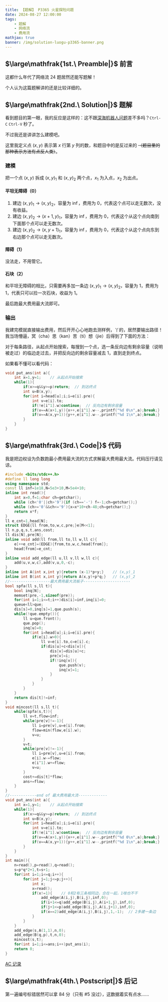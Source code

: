 ```yaml
---
title: 【题解】 P3365 火星探险问题
date: 2024-08-27 12:00:00
tags: 
    - 题解
    - 网络流
    - 费用流
mathjax: true
banner: /img/solution-luogu-p3365-banner.png
---
```


## $\large\mathfrak{1st.\ Preamble|}$​ 前言

这都什么年代了网络流 24 题居然还能写题解！

个人认为这篇题解讲的还是比较详细的。

## $\large\mathfrak{2nd.\ Solution|}$ 题解

看到题目的第一眼，我的反应是这样的：这不跟[深海机器人问题](https://www.luogu.com.cn/problem/P4012)差不多吗？`Ctrl-C` `Ctrl-V` 秒了。

不过我还是讲讲怎么建模吧。

这里我定义点 $(x,y)$ 表示第 $x$ 行第 $y$ 列的数，和题目中的是反过来的 ~~（题目里的那种表示方法有点反人类）~~。

### 建模

把一个点 $(x,y)$ 拆成 $(x,y)_1$ 和 $(x,y)_2$ 两个点，$x_1$ 为入点，$x_2$ 为出点。

#### 平坦无障碍（$0$）

1. 建边 $(x,y)_1 \rightarrow (x,y)_2$，容量为 $\inf$，费用为 $0$，代表这个点可以走无数次，没有收益。
2. 建边 $(x,y)_2 \rightarrow (x+1,y)_1$，容量为 $\inf$，费用为 $0$，代表这个从这个点向南到下面那个点可以走无数次。
3. 建边 $(x,y)_2 \rightarrow (x,y+1)_1$，容量为 $\inf$，费用为 $0$，代表这个从这个点向东到右边那个点可以走无数次。

#### 障碍（$1$）

没法走，不用管它。

#### 石块（$2$）

和平坦无障碍的相比，只需要再多加一条边 $(x,y)_1 \rightarrow (x,y)_2$，容量为 $1$，费用为 $1$，代表只可以捡一次石块，收益为 $1$。

最后跑最大费用最大流即可。

### 输出

我建完模就直接输出费用，然后开开心心地跑去测样例，丫的，居然要输出路径！我当场懵逼，冥（cha）思（kan）苦（ti）想（jie）后得到了下面的方法：

对于每条路径，从起点开始搜索，每搜到一个点，选一条反向边有剩余容量（说明被走过）的临边走过去，并把反向边的剩余容量减去 $1$，直到走到终点。

如果看不懂可以看代码：

```cpp
void put_ans(int a){
    int x=1,y=1;    // 从起点开始搜索
    while(1){
        if(x>=q&&y>=p)return;  // 到达终点
        int u=B(x,y);
        for(int i=head[u];i;i=e[i].pre){
            int v=e[i].to;
            if(!e[i^1].w)continue;  // 反向边有剩余容量
            if(v==A(x+1,y)){x++,e[i^1].w--,printf("%d 0\n",a);break;}  // 向南走
            if(v==A(x,y+1)){y++,e[i^1].w--,printf("%d 1\n",a);break;}  // 向东走
        }
    }
}
```

## $\large\mathfrak{3rd.\ Code|}$ 代码

我是把边权设为负数跑最小费用最大流的方式求解最大费用最大流。代码压行请见谅。

```cpp
#include <bits/stdc++.h>
#define ll long long
using namespace std;
const ll inf=1e18,N=5e3+10,M=5e4+10;
inline int read(){
	int x=0,f=1;char ch=getchar();
	while (ch<'0'||ch>'9'){if (ch=='-') f=-1;ch=getchar();}
	while (ch>='0'&&ch<='9'){x=x*10+ch-48;ch=getchar();}
	return x*f;
}
ll e_cnt=1,head[N];
struct EDGE{ll from,to,w,c,pre;}e[M<<1];
ll n,p,q,s,t,ans,cost;
ll dis[N],pre[N];
inline void add(ll from,ll to,ll w,ll c){
    e[++e_cnt]=(EDGE){from,to,w,c,head[from]};
    head[from]=e_cnt;
}
inline void add_edge(ll u,ll v,ll w,ll c){
    add(u,v,w,c),add(v,u,0,-c);
}
inline int A(int x,int y){return (x-1)*p+y;}    // (x,y)_1
inline int B(int x,int y){return A(x,y)+p*q;}   // (x,y)_2
//------------------最大费用最大流板子---------------------
bool spfa(ll s,ll t){
    bool inq[N];
    memset(pre,-1,sizeof(pre));
    for(int i=1;i<=t;i++)dis[i]=inf,inq[i]=0;
    queue<ll>que;
    dis[s]=0,inq[s]=1,que.push(s);
    while(!que.empty()){
        ll u=que.front();
        que.pop();
        inq[u]=0;
        for(int i=head[u];i;i=e[i].pre){
            if(e[i].w>0){
                ll v=e[i].to,c=e[i].c;
                if(dis[u]+c<dis[v]){
                    dis[v]=dis[u]+c;
                    pre[v]=i;
                    if(!inq[v]){
                        que.push(v);
                        inq[v]=1;
                    }
                }
            }
        }
    }
    return dis[t]!=inf;
}
void mincost(ll s,ll t){
    while(spfa(s,t)){
        ll v=t,flow=inf;
        while(pre[v]!=-1){
            ll i=pre[v],u=e[i].from;
            flow=min(flow,e[i].w);
            v=u;
        }
        v=t;
        while(pre[v]!=-1){
            ll i=pre[v],u=e[i].from;
            e[i].w-=flow;
            e[i^1].w+=flow;
            v=u;
        }
        cost+=dis[t]*flow;
        ans+=flow;
    }
}
//------------end of 最大费用最大流-------------
void put_ans(int a){
    int x=1,y=1;    // 从起点开始搜索
    while(1){
        if(x>=q&&y>=p)return;  // 到达终点
        int u=B(x,y);
        for(int i=head[u];i;i=e[i].pre){
            int v=e[i].to;
            if(!e[i^1].w)continue;  // 反向边有剩余容量
            if(v==A(x+1,y)){x++,e[i^1].w--,printf("%d 0\n",a);break;}  // 向南走
            if(v==A(x,y+1)){y++,e[i^1].w--,printf("%d 1\n",a);break;}  // 向东走
        }
    }
}
int main(){
    n=read(),p=read(),q=read();
    s=p*q*2+1,t=s+1;
    for(int i=1;i<=q;i++){
        for(int j=1;j<=p;j++){
            int x;
            x=read();
            if(x!=1){    // 0和2有三条相同边，合在一起，1啥也不干
                add_edge(A(i,j),B(i,j),inf,0);
                if(i+1<=q)add_edge(B(i,j),A(i+1,j),inf,0);
                if(j+1<=p)add_edge(B(i,j),A(i,j+1),inf,0);
                if(x==2)add_edge(A(i,j),B(i,j),1,-1);  // 2多建一条边
            }
        }
    }
    add_edge(s,A(1,1),n,0);
    add_edge(B(q,p),t,n,0);
    mincost(s,t);
    for(int i=1;i<=ans;i++)put_ans(i);
    return 0;
}
```

[AC 记录](https://www.luogu.com.cn/record/172049267)

## $\large\mathfrak{4th.\ Postscript|}$ 后记

第一遍编号标错居然可以拿 $84$ 分（只有 #5 没过），这数据着实有点水……
